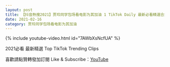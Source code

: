 ```yaml
---
layout: post
title: 【抖音熱搜2021】贾玲同学包场看电影为其加油 1 TikTok Daily 最新必看精選合集2021 02 16
date: 2021-02-16
category: 贾玲同学包场看电影为其加油
---
```


{% include youtube-video.html id="7AWbXsNcfUA" %}

2021必看 最新精選 Top TikTok Trending Clips

喜歡請點贊轉發加訂閱 Like & Subscribe：[YouTube](https://www.youtube.com/channel/UCAoR7VcanIPd04uEq_GIylA/videos)

